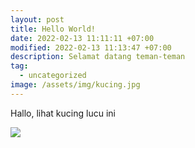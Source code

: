 ```yaml
---
layout: post
title: Hello World!
date: 2022-02-13 11:11:11 +07:00
modified: 2022-02-13 11:13:47 +07:00
description: Selamat datang teman-teman
tag:
  - uncategorized
image: /assets/img/kucing.jpg
---
```


Hallo, lihat kucing lucu ini

<img src="{{site.baseurl}}/assets/img/kucing.jpg">
